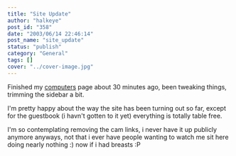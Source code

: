 ```yaml
---
title: "Site Update"
author: "halkeye"
post_id: "358"
date: "2003/06/14 22:46:14"
post_name: "site_update"
status: "publish"
category: "General"
tags: []
cover: "../cover-image.jpg"
---
```


Finished my [computers](/computers/) page about 30 minutes ago, been tweaking things, trimming the sidebar a bit.

I'm pretty happy about the way the site has been turning out so far, except for the guestbook (i havn't gotten to it yet) everything is totally table free.

I'm so contemplating removing the cam links, i never have it up publicly anymore anyways, not that i ever have people wanting to watch me sit here doing nearly nothing :) now if i had breasts :P
